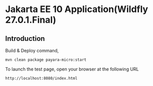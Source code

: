# Jakarta EE 10 Application(Wildfly 27.0.1.Final)

## Introduction

Build & Deploy command,

   ``mvn clean package payara-micro:start``


To launch the test page, open your browser at the following URL

    http://localhost:8080/index.html 
